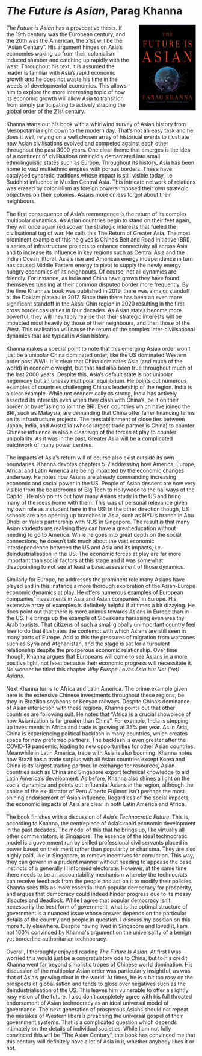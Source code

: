 # *The Future is Asian*, Parag Khanna
<img align="right" src="./future_is_asian.jpeg" style="max-width:30%; padding-left: 20px;">

<!--**TL;DR**

1. Ever since the industrial revolution, humans have become very bad at breathing, which has had huge negative effects on our health.
2. The fundamental changes we need to make are simple: breathe from the nose, exhale deeply, breathe slowly, breathe less, and chew more.
3. The “perfect” breath is 5.5 seconds of inhalation and exhalation with 5.5L of air intake. This breathing pattern is a feature of prayer chants in many religions of the world.

-->

<div>
<em>The Future is Asian</em> has a provocative thesis. If the 19th century was the European century, and the 20th was the American, the 21st will be the “Asian Century”. His argument hinges on Asia’s economies waking up from their colonialism induced slumber and catching up rapidly with the west. Throughout his text, it is assumed the reader is familiar with Asia’s rapid economic growth and he does not waste his time in the weeds of developmental economics. This allows him to explore the more interesting topic of how its economic growth will allow Asia to transition from simply participating to actively shaping the global order of the 21st century.
</div><br>

<div>
Khanna starts out his book with a whirlwind survey of Asian history from Mesopotamia right down to the modern day. That’s not an easy task and he does it well, relying on a well chosen array of historical events to illustrate how Asian civilisations evolved and competed against each other throughout the past 3000 years. One clear theme that emerges is the idea of a continent of civilisations not rigidly demarcated into small ethnolinguistic states such as Europe. Throughout its history, Asia has been home to vast multiethnic empires with porous borders. These have catalysed syncretic traditions whose impact is still visible today, i.e. Buddhist influence in Muslim Central Asia. This intricate network of relations was erased by colonialism as foreign powers imposed their own strategic objectives on their colonies. Asians more or less forgot about their neighbours.
</div><br>


<div>
The first consequence of Asia’s reemergence is the return of its complex multipolar dynamics. As Asian countries begin to stand on their feet again, they will once again rediscover the strategic interests that fueled the civilisational tug of war. He calls this The Return of Greater Asia. The most prominent example of this he gives is China’s Belt and Road Initiative (BRI), a series of infrastructure projects to enhance connectivity all across Asia and to increase its influence in key regions such as Central Asia and the Indian Ocean littoral. Asia’s rise and American energy independence in turn has caused Middle Eastern energy to pivot to supply the newly energy hungry economies of its neighbours. Of course, not all dynamics are friendly. For instance, as India and China have grown they have found themselves tussling at their common disputed border more frequently. By the time Khanna’s book was published in 2019, there was a major standoff at the Doklam plateau in 2017. Since then there has been an even more significant standoff in the Aksai Chin region in 2020 resulting in the first cross border casualties in four decades. As Asian states become more powerful, they will inevitably realise that their strategic interests will be impacted most heavily by those of their neighbours, and then those of the West. This realisation will cause the return of the complex inter-civilisational dynamics that are typical in Asian history.
</div><br>

<div>
Khanna makes a special point to note that this emerging Asian order won’t just be a unipolar China dominated order, like the US dominated Western order post WWII. It is clear that China dominates Asia (and much of the world) in economic weight, but that had also been true throughout much of the last 2000 years. Despite this, Asia’s default state is not unipolar hegemony but an uneasy multipolar equilibrium. He points out numerous examples of countries challenging China’s leadership of the region. India is a clear example. While not economically as strong, India has actively asserted its interests even when they clash with China’s, be it on their border or by refusing to join the BRI. Even countries which have joined the BRI, such as Malaysia, are demanding that China offer fairer financing terms on its infrastructure projects. The reestablishment of close ties between Japan, India, and Australia (whose largest trade partner is China) to counter Chinese influence is also a clear sign of the forces at play to counter unipolarity. As it was in the past, Greater Asia will be a complicated patchwork of many power centres.
</div><br>

<div>
The impacts of Asia’s return will of course also exist outside its own boundaries. Khanna devotes chapters 5-7 addressing how America, Europe, Africa, and Latin America are being impacted by the economic changes underway. He notes how Asians are already commanding increasing economic and social power in the US. People of Asian descent are now very visible from the boardrooms of Big Tech to Hollywood to the hallways of the Capitol. He also points out how many Asians study in the US and bring many of the ideas home with them. This was of personal relevance given my own role as a student here in the US! In the other direction though, US schools are also opening up branches in Asia, such as NYU’s branch in Abu Dhabi or Yale’s partnership with NUS in Singapore. The result is that many Asian students are realising they can have a great education without needing to go to America. While he goes into great depth on the social connections, he doesn’t talk much about the vast economic interdependence between the US and Asia and its impacts, i.e. deindustrialisation in the US. The economic forces at play are far more important than social factors at this stage and it was somewhat disappointing to not see at least a basic assessment of those dynamics.
</div><br>

<div>
Similarly for Europe, he addresses the prominent role many Asians have played and in this instance a more thorough exploration of the Asian-Europe economic dynamics at play. He offers numerous examples of European companies’ investments in Asia and Asian companies’ in Europe. His extensive array of examples is definitely helpful if at times a bit dizzying. He does point out that there is more animus towards Asians in Europe than in the US. He brings up the example of Slovakians harassing even wealthy Arab tourists. That citizens of such a small globally unimportant country feel free to do that illustrates the contempt with which Asians are still seen in many parts of Europe. Add to this the pressures of migration from warzones such as Syria and Afghanistan, and the stage is set for a turbulent relationship despite the prosperous economic relationship. Over time though, Khanna argues that Europeans will come to see Asians in a more positive light, not least because their economic progress will necessitate it. No wonder he titled this chapter <em>Why Europe Loves Asia but Not (Yet) Asians</em>.
</div><br>

<div>
Next Khanna turns to Africa and Latin America. The prime example given here is the extensive Chinese investments throughout these regions, be they in Brazilian soybeans or Kenyan railways. Despite China’s dominance of Asian interaction with these regions, Khanna points out that other countries are following suit. He notes that “Africa is a crucial showpiece of how Asianization is far greater than China”. For example, India is stepping up investments in Africa and trade is growing at 35% per year. As in Asia, China is experiencing political backlash in many countries, which creates space for new preferred partners. The backlash is even greater after the COVID-19 pandemic, leading to new opportunities for other Asian countries. Meanwhile in Latin America, trade with Asia is also booming. Khanna notes how Brazil has a trade surplus with all Asian countries except Korea and China is its largest trading partner. In exchange for resources, Asian countries such as China and Singapore export technical knowledge to aid Latin America’s development. As before, Khanna also shines a light on the social dynamics and points out influential Asians in the region, although the choice of the ex-dictator of Peru Alberto Fujimori isn’t perhaps the most shining endorsement of Asian influence. Regardless of the social impacts, the economic impacts of Asia are clear in both Latin America and Africa.
</div><br>

<div>
The book finishes with a discussion of <em>Asia’s Technocratic Future</em>. This is, according to Khanna, the centrepiece of Asia’s rapid economic development in the past decades. The model of this that he brings up, like virtually all other commentators, is Singapore. The essence of the ideal technocratic model is a government run by skilled professional civil servants placed in power based on their merit rather than popularity or charisma. They are also highly paid, like in Singapore, to remove incentives for corruption. This way, they can govern in a prudent manner without needing to appease the base instincts of a generally ill informed electorate. However, at the same time there needs to be an accountability mechanism whereby the technocrats can receive feedback from the people and act on it to modify their policies. Khanna sees this as more essential
than popular democracy for prosperity, and argues that democracy could indeed hinder progress due to its messy disputes
and deadlock. While I agree that popular democracy isn’t necessarily the best form of government, what is the optimal structure of government is a nuanced issue whose answer depends on the particular details of the country and people in question. I discuss my position on this more fully elsewhere. Despite having lived in
Singapore and loved it, I am not 100% convinced by Khanna's argument on the universality of a benign yet borderline authoritarian
technocracy.
</div><br>

<div>
Overall, I thoroughly enjoyed reading <em>The Future Is Asian</em>. At first I was worried this would just be a congratulatory ode to China, but to his credit Khanna went far beyond simplistic tropes of Chinese world domination. His discussion of the multipolar Asian order was particularly insightful, as was that of Asia’s growing clout in the world. At times, he is a bit too rosy on the prospects of globalisation and tends to gloss over negatives such as the deindustrialisation of the US. This leaves him vulnerable to offer a slightly rosy vision of the future. I also don’t completely agree with his full throated endorsement of Asian technocracy as an ideal universal model of governance. The next generation of prosperous Asians should not repeat the mistakes of Western liberals preaching the universal gospel of their government systems. That is a complicated question which depends intimately on the details of individual societies. While I am not fully convinced this will be  “The Asian Century”, this book has convinced me that this century will definitely have a lot of Asia in it, whether anybody likes it or not.
</div><br>
